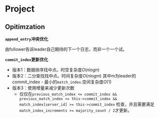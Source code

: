 # Project

## Opitimzation

**`append_entry`冲突优化**

由follower告诉leader自己期待的下一个日志，而非一个一个试。







**`commit_index`更新优化**

* 版本1：数据排序找中点。时空复杂度$O(nlog n)$
* 版本2：二分查找找中点。时间复杂度$O(nlogm)$ 其中m为leader的commit_index - 最小的`match_index`.空间复杂度$O(1)$
* 版本3：使用增量来减少更新次数
  * 仅仅在`previous_match_index <= commit_index && previous_match_index <= this->commit_index && match_index[server_id] >= this->commit_index` 检查，并且需要满足`match_index_increments >= majority_count / 2`才更新。




